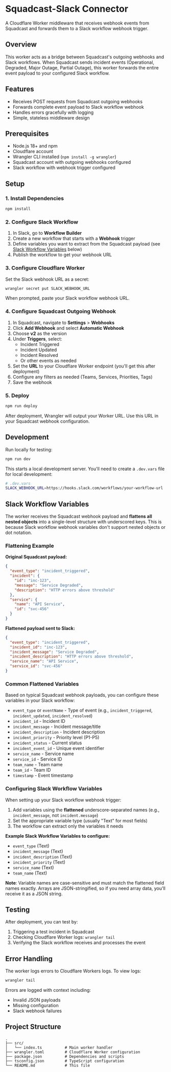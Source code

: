 # Squadcast-Slack Connector

A Cloudflare Worker middleware that receives webhook events from Squadcast and forwards them to a Slack workflow webhook trigger.

## Overview

This worker acts as a bridge between Squadcast's outgoing webhooks and Slack workflows. When Squadcast sends incident events (Operational, Degraded, Major Outage, Partial Outage), this worker forwards the entire event payload to your configured Slack workflow.

## Features

- Receives POST requests from Squadcast outgoing webhooks
- Forwards complete event payload to Slack workflow webhook
- Handles errors gracefully with logging
- Simple, stateless middleware design

## Prerequisites

- Node.js 18+ and npm
- Cloudflare account
- Wrangler CLI installed (`npm install -g wrangler`)
- Squadcast account with outgoing webhooks configured
- Slack workflow with webhook trigger configured

## Setup

### 1. Install Dependencies

```bash
npm install
```

### 2. Configure Slack Workflow

1. In Slack, go to **Workflow Builder**
2. Create a new workflow that starts with a **Webhook** trigger
3. Define variables you want to extract from the Squadcast payload (see [Slack Workflow Variables](#slack-workflow-variables) below)
4. Publish the workflow to get your webhook URL

### 3. Configure Cloudflare Worker

Set the Slack webhook URL as a secret:

```bash
wrangler secret put SLACK_WEBHOOK_URL
```

When prompted, paste your Slack workflow webhook URL.

### 4. Configure Squadcast Outgoing Webhook

1. In Squadcast, navigate to **Settings** > **Webhooks**
2. Click **Add Webhook** and select **Automatic Webhook**
3. Choose **v2** as the version
4. Under **Triggers**, select:
   - Incident Triggered
   - Incident Updated
   - Incident Resolved
   - Or other events as needed
5. Set the **URL** to your Cloudflare Worker endpoint (you'll get this after deployment)
6. Configure any filters as needed (Teams, Services, Priorities, Tags)
7. Save the webhook

### 5. Deploy

```bash
npm run deploy
```

After deployment, Wrangler will output your Worker URL. Use this URL in your Squadcast webhook configuration.

## Development

Run locally for testing:

```bash
npm run dev
```

This starts a local development server. You'll need to create a `.dev.vars` file for local development:

```bash
# .dev.vars
SLACK_WEBHOOK_URL=https://hooks.slack.com/workflows/your-workflow-url
```

## Slack Workflow Variables

The worker receives the Squadcast webhook payload and **flattens all nested objects** into a single-level structure with underscored keys. This is because Slack workflow webhook variables don't support nested objects or dot notation.

### Flattening Example

**Original Squadcast payload:**
```json
{
  "event_type": "incident_triggered",
  "incident": {
    "id": "inc-123",
    "message": "Service Degraded",
    "description": "HTTP errors above threshold"
  },
  "service": {
    "name": "API Service",
    "id": "svc-456"
  }
}
```

**Flattened payload sent to Slack:**
```json
{
  "event_type": "incident_triggered",
  "incident_id": "inc-123",
  "incident_message": "Service Degraded",
  "incident_description": "HTTP errors above threshold",
  "service_name": "API Service",
  "service_id": "svc-456"
}
```

### Common Flattened Variables

Based on typical Squadcast webhook payloads, you can configure these variables in your Slack workflow:

- `event_type` or `eventName` - Type of event (e.g., `incident_triggered`, `incident_updated`, `incident_resolved`)
- `incident_id` - Incident ID
- `incident_message` - Incident message/title
- `incident_description` - Incident description
- `incident_priority` - Priority level (P1-P5)
- `incident_status` - Current status
- `incident_event_id` - Unique event identifier
- `service_name` - Service name
- `service_id` - Service ID
- `team_name` - Team name
- `team_id` - Team ID
- `timestamp` - Event timestamp

### Configuring Slack Workflow Variables

When setting up your Slack workflow webhook trigger:

1. Add variables using the **flattened** underscore-separated names (e.g., `incident_message`, not `incident.message`)
2. Set the appropriate variable type (usually "Text" for most fields)
3. The workflow can extract only the variables it needs

**Example Slack Workflow Variables to configure:**
- `event_type` (Text)
- `incident_message` (Text)
- `incident_description` (Text)
- `incident_priority` (Text)
- `service_name` (Text)
- `team_name` (Text)

**Note**: Variable names are case-sensitive and must match the flattened field names exactly. Arrays are JSON-stringified, so if you need array data, you'll receive it as a JSON string.

## Testing

After deployment, you can test by:

1. Triggering a test incident in Squadcast
2. Checking Cloudflare Worker logs: `wrangler tail`
3. Verifying the Slack workflow receives and processes the event

## Error Handling

The worker logs errors to Cloudflare Workers logs. To view logs:

```bash
wrangler tail
```

Errors are logged with context including:
- Invalid JSON payloads
- Missing configuration
- Slack webhook failures

## Project Structure

```
.
├── src/
│   └── index.ts          # Main worker handler
├── wrangler.toml         # Cloudflare Worker configuration
├── package.json          # Dependencies and scripts
├── tsconfig.json         # TypeScript configuration
└── README.md             # This file
```